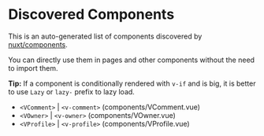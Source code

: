 # Discovered Components

This is an auto-generated list of components discovered by [nuxt/components](https://github.com/nuxt/components).

You can directly use them in pages and other components without the need to import them.

**Tip:** If a component is conditionally rendered with `v-if` and is big, it is better to use `Lazy` or `lazy-` prefix to lazy load.

- `<VComment>` | `<v-comment>` (components/VComment.vue)
- `<VOwner>` | `<v-owner>` (components/VOwner.vue)
- `<VProfile>` | `<v-profile>` (components/VProfile.vue)
